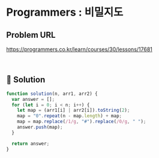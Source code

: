 # Programmers : 비밀지도

## Problem URL

https://programmers.co.kr/learn/courses/30/lessons/17681

<br/>

## 🚩 Solution

```js
function solution(n, arr1, arr2) {
  var answer = [];
  for (let i = 0; i < n; i++) {
    let map = (arr1[i] | arr2[i]).toString(2);
    map = "0".repeat(n - map.length) + map;
    map = map.replace(/1/g, "#").replace(/0/g, " ");
    answer.push(map);
  }

  return answer;
}
```
